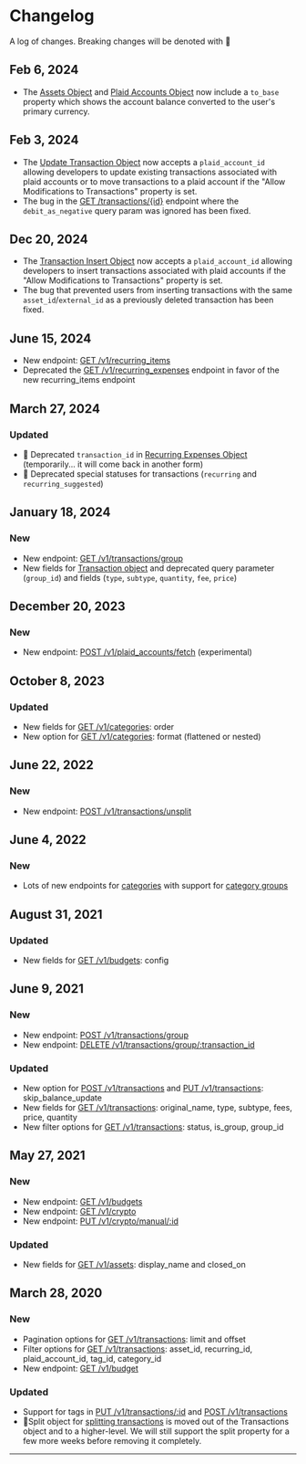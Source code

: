 # Changelog

A log of changes. Breaking changes will be denoted with 🚨
## Feb 6, 2024
- The [Assets Object](#assets-object) and [Plaid Accounts Object](#plaid-accounts-object) now include a `to_base` property which shows the account balance converted to the user's primary currency.

## Feb 3, 2024
- The [Update Transaction Object](#update-transaction-object) now accepts a `plaid_account_id` allowing developers to update existing transactions associated with plaid accounts or to move transactions to a plaid account if the "Allow Modifications to Transactions" property is set.
- The bug in the [GET /transactions/{id}](#get-single-transaction) endpoint where the `debit_as_negative` query param was ignored has been fixed. 

## Dec 20, 2024
- The [Transaction Insert Object](#transaction-object-to-insert) now accepts a `plaid_account_id` allowing developers to insert transactions associated with plaid accounts if the "Allow Modifications to Transactions" property is set.
- The bug that prevented users from inserting transactions with the same `asset_id`/`external_id` as a previously deleted transaction has been fixed.

## June 15, 2024
- New endpoint: [GET /v1/recurring_items](#get-recurring-items)
- Deprecated the [GET /v1/recurring_expenses](#get-recurring-expenses) endpoint in favor of the new recurring_items endpoint

## March 27, 2024

### Updated

- 🚨 Deprecated `transaction_id` in [Recurring Expenses Object](#recurring-expenses-object) (temporarily... it will come back in another form)
- 🚨 Deprecated special statuses for transactions (`recurring` and `recurring_suggested`)

## January 18, 2024

### New

- New endpoint: [GET /v1/transactions/group](#get-transaction-group)
- New fields for [Transaction object](#transaction-object) and deprecated query parameter (`group_id`) and fields (`type`, `subtype`, `quantity`, `fee`, `price`)

## December 20, 2023

### New

- New endpoint: [POST /v1/plaid_accounts/fetch](#trigger-fetch-from-plaid) (experimental)

## October 8, 2023

### Updated

- New fields for [GET /v1/categories](#get-all-categories): order
- New option for [GET /v1/categories](#get-all-categories): format (flattened or nested)

## June 22, 2022

### New

- New endpoint: [POST /v1/transactions/unsplit](#unsplit-transactions)

## June 4, 2022

### New

- Lots of new endpoints for [categories](#categories) with support for [category groups](#create-category-group)

## August 31, 2021

### Updated

- New fields for [GET /v1/budgets](#get-budget-summary): config

## June 9, 2021

### New

- New endpoint: [POST /v1/transactions/group](#create-transaction-group)
- New endpoint: [DELETE /v1/transactions/group/:transaction_id](#delete-transaction-group)

### Updated

- New option for [POST /v1/transactions](#insert-transactions) and [PUT /v1/transactions](#update-transaction): skip_balance_update
- New fields for [GET /v1/transactions](#get-all-transactions): original_name, type, subtype, fees, price, quantity
- New filter options for [GET /v1/transactions](#get-all-transactions): status, is_group, group_id

## May 27, 2021

### New

- New endpoint: [GET /v1/budgets](#get-budget-summary)
- New endpoint: [GET /v1/crypto](#get-all-crypto)
- New endpoint: [PUT /v1/crypto/manual/:id](#update-manual-crypto-asset)

### Updated

- New fields for [GET /v1/assets](#get-all-assets): display_name and closed_on

## March 28, 2020

### New

- Pagination options for [GET /v1/transactions](#get-all-transactions): limit and offset
- Filter options for [GET /v1/transactions](#get-all-transactions): asset_id, recurring_id, plaid_account_id, tag_id, category_id
- New endpoint: [GET /v1/budget](#get-all-tags)

### Updated

- Support for tags in [PUT /v1/transactions/:id](#update-transaction) and [POST /v1/transactions](#insert-transactions)
- 🚨Split object for [splitting transactions](#update-transaction) is moved out of the Transactions object and to a higher-level. We will still support the split property for a few more weeks before removing it completely.

---
